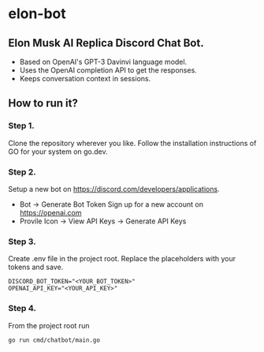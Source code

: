 # elon-bot
## Elon Musk AI Replica Discord Chat Bot.

- Based on OpenAI's GPT-3 Davinvi language model.
- Uses the OpenAI completion API to get the responses.
- Keeps conversation context in sessions.

## How to run it?

### Step 1.
Clone the repository wherever you like.
Follow the installation instructions of GO for your system on go.dev.

### Step 2.
Setup a new bot on https://discord.com/developers/applications.
  - Bot -> Generate Bot Token
Sign up for a new account on https://openai.com
  - Provile Icon -> View API Keys -> Generate API Keys

### Step 3.
Create .env file in the project root. Replace the placeholders with your tokens and save.
```env
DISCORD_BOT_TOKEN="<YOUR_BOT_TOKEN>"
OPENAI_API_KEY="<YOUR_API_KEY>"
```

### Step 4.
From the project root run
```
go run cmd/chatbot/main.go
